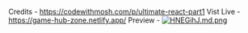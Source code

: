 Credits - https://codewithmosh.com/p/ultimate-react-part1 Vist Live -
https://game-hub-zone.netlify.app/ Preview -
[![HNEGihJ.md.png](https://iili.io/HNEGihJ.md.png)](https://freeimage.host/i/HNEGihJ)
